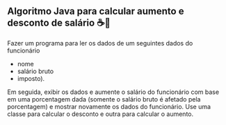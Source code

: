 ## Algoritmo Java para calcular aumento e desconto de salário ☕🧩



Fazer um programa para ler os dados de um seguintes dados do funcionário 

- nome
- salário bruto
- imposto). 

Em seguida, exibir os dados e aumente o salário do funcionário com base em uma porcentagem dada (somente o salário bruto é afetado pela porcentagem) e mostrar novamente os dados do funcionário. Use uma classe para calcular o desconto e outra para calcular o aumento.